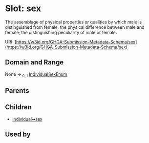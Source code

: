 
# Slot: sex


The assemblage of physical properties or qualities by which male is distinguished from female; the physical difference between male and female; the distinguishing peculiarity of male or female.

URI: [https://w3id.org/GHGA-Submission-Metadata-Schema/sex](https://w3id.org/GHGA-Submission-Metadata-Schema/sex)


## Domain and Range

None &#8594;  <sub>0..1</sub> [IndividualSexEnum](IndividualSexEnum.md)

## Parents


## Children

 *  [Individual➞sex](Individual_sex.md)

## Used by

